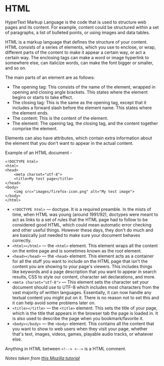 # HTML

HyperText Markup Language is the code that is used to structure web pages and its content. For example, content could be structured within a set of paragraphs, a list of bulleted points, or using images and data tables.  

HTML is a markup language that defines the structure of your content. HTML consists of a series of elements, which you use to enclose, or wrap, different parts of the content to make it appear a certain way, or act a certain way. The enclosing tags can make a word or image hyperlink to somewhere else, can italicize words, can make the font bigger or smaller, and so on.  

The main parts of an element are as follows:

* The opening tag: This consists of the name of the element, wrapped in opening and closing angle brackets. This states where the element begins or starts to take effect.
* The closing tag: This is the same as the opening tag, except that it includes a forward slash before the element name. This states where the element ends.
* The content: This is the content of the element.
* The element: The opening tag, the closing tag, and the content together comprise the element.  

Elements can also have attributes, which contain extra information about the element that you don't want to appear in the actual content.

Example of an HTML document -

    <!DOCTYPE html>
    <html>
    <head>
        <meta charset="utf-8">
        <title>My test page</title>
    </head>
    <body>
        <img src="images/firefox-icon.png" alt="My test image">
    </body>
    </html>

* `<!DOCTYPE html>` — doctype. It is a required preamble. In the mists of time, when HTML was young (around 1991/92), doctypes were meant to act as links to a set of rules that the HTML page had to follow to be considered good HTML, which could mean automatic error checking and other useful things. However these days, they don't do much and are basically just needed to make sure your document behaves correctly.
* `<html></html>` — the `<html>` element. This element wraps all the content on the entire page and is sometimes known as the root element.
* `<head></head>` — the `<head>` element. This element acts as a container for all the stuff you want to include on the HTML page that isn't the content you are showing to your page's viewers. This includes things like keywords and a page description that you want to appear in search results, CSS to style our content, character set declarations, and more.
* `<meta charset="utf-8">` — This element sets the character set your document should use to UTF-8 which includes most characters from the vast majority of written languages. Essentially, it can now handle any textual content you might put on it. There is no reason not to set this and it can help avoid some problems later on.
* `<title></title>` — the `<title>` element. This sets the title of your page, which is the title that appears in the browser tab the page is loaded in. It is also used to describe the page when you bookmark/favorite it.
* `<body></body>` — the `<body>` element. This contains all the content that you want to show to web users when they visit your page, whether that's text, images, videos, games, playable audio tracks, or whatever else.

Anything in HTML between `<!--> <-->` is a HTML comment.

*Notes taken from [this Mozilla tutorial](https://developer.mozilla.org/en-US/docs/Learn/Getting_started_with_the_web/HTML_basics)*
